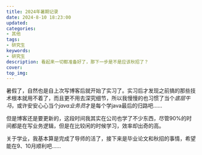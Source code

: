 ```yaml
---
title: 2024年暑期记录
date: 2024-8-10 18:23:00
updated:
categories: 
- 其他
tags:
- 研究生
keywords:
- 研究生
description: 看起来一切都准备好了，那下一步是不是应该秋招了？
cover: 
top_img:  
---
```


暑假了，自然也是自上次写博客后就开始了实习了。实习后才发现之前搞的那些技术根本就用不着了，而且更不用去深究细节，所以我慢慢的也习惯了当个*底层牛马*，或许安安心心当个*java业务员*才是每个学java最后的归路吧……

但是博客还是要更新的，这段时间我其实在公司也学了不少东西，尽管90%的时间都是在写业务逻辑，但是在比较闲的时候学习，效率却出奇的高。

关于学业，我基本算是完成了导师的活了，接下来是毕业论文和秋招的事情，希望能在9、10月顺利吧……